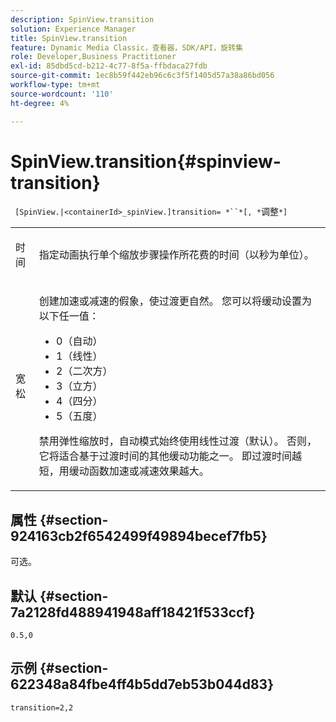 ```yaml
---
description: SpinView.transition
solution: Experience Manager
title: SpinView.transition
feature: Dynamic Media Classic，查看器，SDK/API，旋转集
role: Developer,Business Practitioner
exl-id: 85dbd5cd-b212-4c77-8f5a-ffbdaca27fdb
source-git-commit: 1ec8b59f442eb96c6c3f5f1405d57a38a86bd056
workflow-type: tm+mt
source-wordcount: '110'
ht-degree: 4%

---
```


# SpinView.transition{#spinview-transition}

` [SpinView.|<containerId>_spinView.]transition= *``*[, *`调整`*]`

<table id="table_9E7BB12BF371419F88DD4D24EF04632C"> 
 <tbody> 
  <tr> 
   <td colname="col1"> <p> <span class="codeph"><span class="varname"> 时间</span></span> </p> </td> 
   <td colname="col2"> <p> 指定动画执行单个缩放步骤操作所花费的时间（以秒为单位）。 </p> </td> 
  </tr> 
  <tr> 
   <td colname="col1"> <p> <span class="codeph"><span class="varname"> 宽松</span></span> </p> </td> 
   <td colname="col2"> <p> 创建加速或减速的假象，使过渡更自然。 您可以将缓动设置为以下任一值： </p> <p> 
     <ul id="ul_DA0D1CF2F2484410BFCCACA86661702E"> 
      <li id="li_93A2D53A53314D9594CEDC9EB20381D4">0（自动） </li> 
      <li id="li_AD6A1F03DE544959BC4AA0DD97494F8C"> 1（线性） </li> 
      <li id="li_816A3CE796E3415B9650DDA204412A6A"> 2（二次方） </li> 
      <li id="li_EF00BF6CA2AA48FEB54015FFBA9F8DD4"> 3（立方） </li> 
      <li id="li_F3CB7F0821AF489C84A0CA155F5031A2"> 4（四分） </li> 
      <li id="li_F5B844DAF4CC453CA58BF09A660D139F"> 5（五度） </li> 
     </ul> </p> <p>禁用弹性缩放时，自动模式始终使用线性过渡（默认）。 否则，它将适合基于过渡时间的其他缓动功能之一。 即过渡时间越短，用缓动函数加速或减速效果越大。 </p> </td> 
  </tr> 
 </tbody> 
</table>

## 属性 {#section-924163cb2f6542499f49894becef7fb5}

可选。

## 默认 {#section-7a2128fd488941948aff18421f533ccf}

`0.5,0`

## 示例 {#section-622348a84fbe4ff4b5dd7eb53b044d83}

`transition=2,2`

